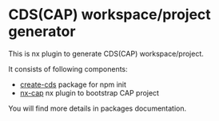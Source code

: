 # CDS(CAP) workspace/project generator

This is nx plugin to generate CDS(CAP) workspace/project.

It consists of following components:

- [create-cds](packages/create-cds) package for npm init
- [nx-cap](packages/nx-cap) nx plugin to bootstrap CAP project

You will find more details in packages documentation.
